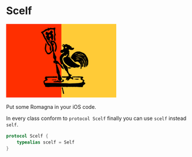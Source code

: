 # Scelf

<img src="/Images/RomagnaFlag.png" width="300">

Put some Romagna in your iOS code.

In every class conform to `protocol Scelf` finally you can use `scelf` instead `self`.

```swift
protocol Scelf {
    typealias scelf = Self
}

```
